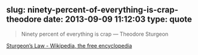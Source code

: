 slug: ninety-percent-of-everything-is-crap-theodore
date: 2013-09-09 11:12:03
type: quote
---

> Ninety percent of everything is crap — Theodore Sturgeon

[Sturgeon’s Law - Wikipedia, the free encyclopedia](http://en.wikipedia.org/wiki/Sturgeon's_Law)
